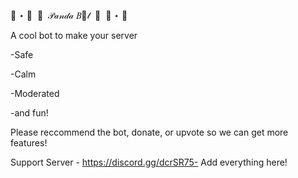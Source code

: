🐋 ⋆ 🐡  🎀  𝒫𝒶𝓃𝒹𝒶 𝐵💍𝓉  🎀  🐡 ⋆ 🐋

A cool bot to make your server

-Safe

-Calm

-Moderated

-and fun!

Please reccommend the bot, donate, or upvote so we can get more features!


Support Server - https://discord.gg/dcrSR75- Add everything here!



